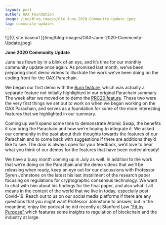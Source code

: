 ```yaml
---
layout: post
author: OAX Foundation
image: /img/blog-images/OAX-June-2020-Community-Update.jpeg
tag: community-updates
---
```


![]({{ site.baseurl }}/img/blog-images/OAX-June-2020-Community-Update.jpeg)

<b>June 2020 Community Update</b>

June has flown by in a blink of an eye, and it’s time for our monthly community update once again. As promised last month, we’ve been preparing short demo videos to illustrate the work we’ve been doing on the coding front for the OAX Parachain. 

We began our first demo with the <a href="https://www.oax.org/2020/06/05/OAX-Parachain-Burn.html">Burn feature</a>, which was actually a separate feature not initially highlighted in our original Parachain summary. The week after we moved on to demo the <a href="https://www.oax.org/2020/06/11/OAX-PRC20-Tokens.html">PRC20 feature</a>. These two were the very first things we set out to work on when we began working on the OAX Parachain, and serves as a foundation for some of the more interesting features that we highlighted in our summary. 

Coming up we’ll spend some time to demonstrate Atomic Swap, the benefits it can bring the Parachain and how we’re hoping to integrate it. We asked our community in the past about their thoughts towards the features of our Parachain and to come back with suggestions if there are additions they’d like to see. The door is always open for your feedback, we’d love to hear what you think of our demos for the features that have been coded already!

We have a busy month coming up in July as well. In addition to the work that we’re doing on the Parachain and the demo videos that we’ll be releasing when ready, keep an eye out for our discussions with Professor Syren Johnstone on the latest his last installment of the research paper focusing on regulations for cryptographic consensus technology. We want to chat with him about his findings for the final paper, and also what it all means in the context of the world that we live in today, especially post Covid-19. Reach out to us on our social media platforms if there are any questions that you might want Professor Johnstone to answer, but in the meantime, enjoy the podcast he did recently at Stanford Law <a href='https://soundcloud.com/user-577089511/fit-for-purpose-with-syren-johnstone?in=user-577089511/sets/our-data-by-regtrax'> ”Fit by Purpose” </a> which features some insights to regulation of blockchain and the industry at large. 
